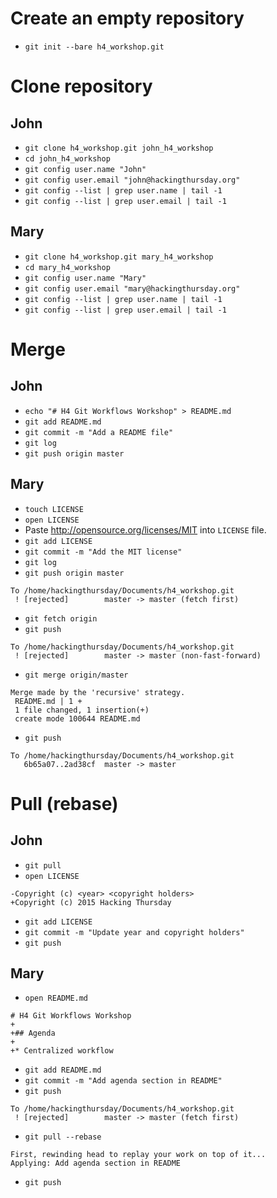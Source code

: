 # Create an empty repository

* `git init --bare h4_workshop.git`

# Clone repository

## John

* `git clone h4_workshop.git john_h4_workshop`
* `cd john_h4_workshop`
* `git config user.name "John"`
* `git config user.email "john@hackingthursday.org"`
* `git config --list | grep user.name | tail -1`
* `git config --list | grep user.email | tail -1`

## Mary

* `git clone h4_workshop.git mary_h4_workshop`
* `cd mary_h4_workshop`
* `git config user.name "Mary"`
* `git config user.email "mary@hackingthursday.org"`
* `git config --list | grep user.name | tail -1`
* `git config --list | grep user.email | tail -1`

# Merge

## John

* `echo "# H4 Git Workflows Workshop" > README.md`
* `git add README.md`
* `git commit -m "Add a README file"`
* `git log`
* `git push origin master`

## Mary

* `touch LICENSE`
* `open LICENSE`
* Paste http://opensource.org/licenses/MIT into `LICENSE` file.
* `git add LICENSE`
* `git commit -m "Add the MIT license"`
* `git log`
* `git push origin master`

```
To /home/hackingthursday/Documents/h4_workshop.git
 ! [rejected]        master -> master (fetch first)
```

* `git fetch origin`
* `git push`

```
To /home/hackingthursday/Documents/h4_workshop.git
 ! [rejected]        master -> master (non-fast-forward)
```

* `git merge origin/master`

```
Merge made by the 'recursive' strategy.
 README.md | 1 +
 1 file changed, 1 insertion(+)
 create mode 100644 README.md
```

* `git push`

```
To /home/hackingthursday/Documents/h4_workshop.git
   6b65a07..2ad38cf  master -> master
```

# Pull (rebase)

## John

* `git pull`
* `open LICENSE`

```
-Copyright (c) <year> <copyright holders>
+Copyright (c) 2015 Hacking Thursday
```

* `git add LICENSE`
* `git commit -m "Update year and copyright holders"`
* `git push`

## Mary

* `open README.md`

```
# H4 Git Workflows Workshop
+
+## Agenda
+
+* Centralized workflow
```

* `git add README.md`
* `git commit -m "Add agenda section in README"`
* `git push`

```
To /home/hackingthursday/Documents/h4_workshop.git
 ! [rejected]        master -> master (fetch first)
```

* `git pull --rebase`

```
First, rewinding head to replay your work on top of it...
Applying: Add agenda section in README
```

* `git push`